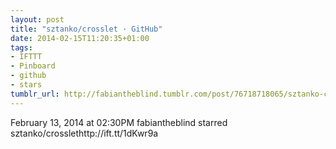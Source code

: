```yaml
---
layout: post
title: "sztanko/crosslet · GitHub"
date: 2014-02-15T11:20:35+01:00
tags:
- IFTTT
- Pinboard
- github
- stars
tumblr_url: http://fabiantheblind.tumblr.com/post/76718718065/sztanko-crosslet-github
---
```

February 13, 2014 at 02:30PM
fabiantheblind starred sztanko/crosslethttp://ift.tt/1dKwr9a
